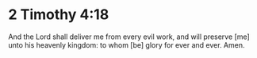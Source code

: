 # 2 Timothy 4:18

And the Lord shall deliver me from every evil work, and will preserve [me] unto his heavenly kingdom: to whom [be] glory for ever and ever. Amen.
